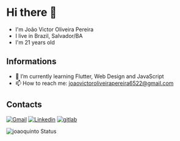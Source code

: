 # Hi there 👋
- I'm João Victor Oliveira Pereira
- I live in Brazil, Salvador/BA
- I'm 21 years old

## Informations

- 🌱 I’m currently learning Flutter, Web Design and JavaScript
- 📫 How to reach me: joaovictoroliveirapereira6522@gmail.com

## Contacts

[![Gmail](https://img.shields.io/badge/-Gmail-c14438?style=for-the-badge&logo=Gmail&logoColor=white&link=mailto:joaovictoroliveirapereira6522@gmail.com)](mailto:joaovictoroliveirapereira6522@gmail.com)
[![Linkedin](https://img.shields.io/badge/LinkedIn-blue?style=for-the-badge&logo=Linkedin)](https://www.linkedin.com/in/jo%C3%A3o-victor-oliveira-pereira-63420b158/)
[![gitlab](https://img.shields.io/badge/gitlab-orange?style=for-the-badge&logo=gitlab)](https://gitlab.com/joaoquinto)

![joaoquinto Status](https://github-readme-stats.vercel.app/api?username=joaoquinto&show_icons=true)

<!--
**joaoquinto/joaoquinto** is a ✨ _special_ ✨ repository because its `README.md` (this file) appears on your GitHub profile.

Here are some ideas to get you started:

- 🔭 I’m currently working on ...
- 👯 I’m looking to collaborate on ...
- 🤔 I’m looking for help with ...
- 💬 Ask me about ...
- 📫 How to reach me: ...
- 😄 Pronouns: ...
- ⚡ Fun fact: ...
-->
